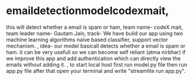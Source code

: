 # emaildetectionmodelcodexmait,
this will detect whether a email is spam or ham,
team name- codeX mait,
team leader name- Gautam Jain,
track- We have build our app using two machine learning algorithms naive based classifier, support vector mechanism. ,
idea- our model basicall detects whether a email is spam or ham. it can be very usefull so we can become self reliant (atma nirbhar) if we improve this app and add authentication which can directly view the emails without adding it. ,
to start local host first run model.py file then run app.py file after that open your terminal and write "streamlite run app.py".
